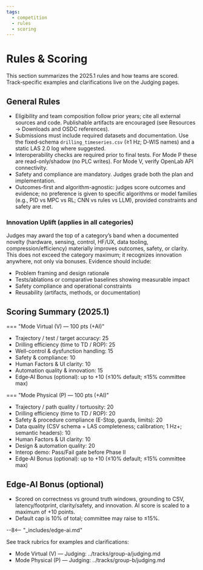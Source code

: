 ```yaml
---
tags:
  - competition
  - rules
  - scoring
---
```


# Rules & Scoring

This section summarizes the 2025.1 rules and how teams are scored. Track‑specific examples and clarifications live on the Judging pages.

## General Rules

- Eligibility and team composition follow prior years; cite all external sources and code. Publishable artifacts are encouraged (see Resources → Downloads and OSDC references).
- Submissions must include required datasets and documentation. Use the fixed‑schema `drilling_timeseries.csv` (≥1 Hz; D‑WIS names) and a static LAS 2.0 log where suggested.
- Interoperability checks are required prior to final tests. For Mode P these are read-only/shadow (no PLC writes). For Mode V, verify OpenLab API connectivity.
- Safety and compliance are mandatory. Judges grade both the plan and implementation.
- Outcomes-first and algorithm-agnostic: judges score outcomes and evidence; no preference is given to specific algorithms or model families (e.g., PID vs MPC vs RL; CNN vs rules vs LLM), provided constraints and safety are met.

### Innovation Uplift (applies in all categories)

Judges may award the top of a category’s band when a documented novelty (hardware, sensing, control, HF/UX, data tooling, compression/efficiency) materially improves outcomes, safety, or clarity. This does not exceed the category maximum; it recognizes innovation anywhere, not only via bonuses. Evidence should include:

- Problem framing and design rationale
- Tests/ablations or comparative baselines showing measurable impact
- Safety compliance and operational constraints
- Reusability (artifacts, methods, or documentation)

## Scoring Summary (2025.1)

=== "Mode Virtual (V) — 100 pts (+AI)"

- Trajectory / test / target accuracy: 25
- Drilling efficiency (time to TD / ROP): 25
- Well-control & dysfunction handling: 15
- Safety & compliance: 10
- Human Factors & UI clarity: 10
- Automation quality & innovation: 15
- Edge‑AI Bonus (optional): up to +10 (≤10% default; ≤15% committee max)

=== "Mode Physical (P) — 100 pts (+AI)"

- Trajectory / path quality / tortuosity: 20
- Drilling efficiency (time to TD / ROP): 20
- Safety & procedure compliance (E-Stop, guards, limits): 20
- Data quality (CSV schema + LAS completeness; calibration; 1 Hz+; semantic headers): 10
- Human Factors & UI clarity: 10
- Design & automation quality: 20
- Interop demo: Pass/Fail gate before Phase II
- Edge‑AI Bonus (optional): up to +10 (≤10% default; ≤15% committee max)

## Edge‑AI Bonus (optional)

- Scored on correctness vs ground truth windows, grounding to CSV, latency/footprint, clarity/safety, and innovation. AI score is scaled to a maximum of +10 points.
- Default cap is 10% of total; committee may raise to ≤15%.

--8<-- "_includes/edge-ai.md"

See track rubrics for examples and clarifications:

- Mode Virtual (V) — Judging: ../tracks/group-a/judging.md
- Mode Physical (P) — Judging: ../tracks/group-b/judging.md
